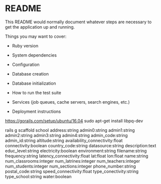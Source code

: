 # README

This README would normally document whatever steps are necessary to get the
application up and running.

Things you may want to cover:

* Ruby version

* System dependencies

* Configuration

* Database creation

* Database initialization

* How to run the test suite

* Services (job queues, cache servers, search engines, etc.)

* Deployment instructions


https://gorails.com/setup/ubuntu/16.04
sudo apt-get install libpq-dev

rails g scaffold school address:string admin0:string admin1:string admin2:string admin3:string admin4:string admin_code:string admin_id:string altitude:string availability_connectivity:float connectivity:boolean country_code:string datasource:string description:text educ_level:string electricity:boolean environment:string filename:string frequency:string latency_connectivity:float lat:float lon:float name:string num_classrooms:integer num_latrines:integer num_teachers:integer num_students:integer num_sections:integer phone_number:string postal_code:string speed_connectivity:float type_conectivity:string type_school:string water:boolean
